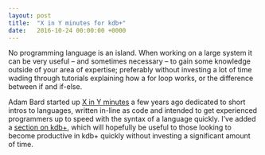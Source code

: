 ```yaml
---
layout: post
title:  "X in Y minutes for kdb+"
date:   2016-10-24 00:00:00 +0000
---
```


No programming language is an island. When working on a large system it can be very useful – and sometimes necessary – to gain some knowledge outside of your area of expertise; preferably without investing a lot of time wading through tutorials explaining how a for loop works, or the difference between if and if-else.

Adam Bard started up [X in Y minutes](https://learnxinyminutes.com/) a few years ago dedicated to short intros to languages, written in-line as code and intended to get experienced programmers up to speed with the syntax of a language quickly. I’ve added a [section on kdb+](https://learnxinyminutes.com/docs/kdb+/), which will hopefully be useful to those looking to become productive in kdb+ quickly without investing a significant amount of time.
